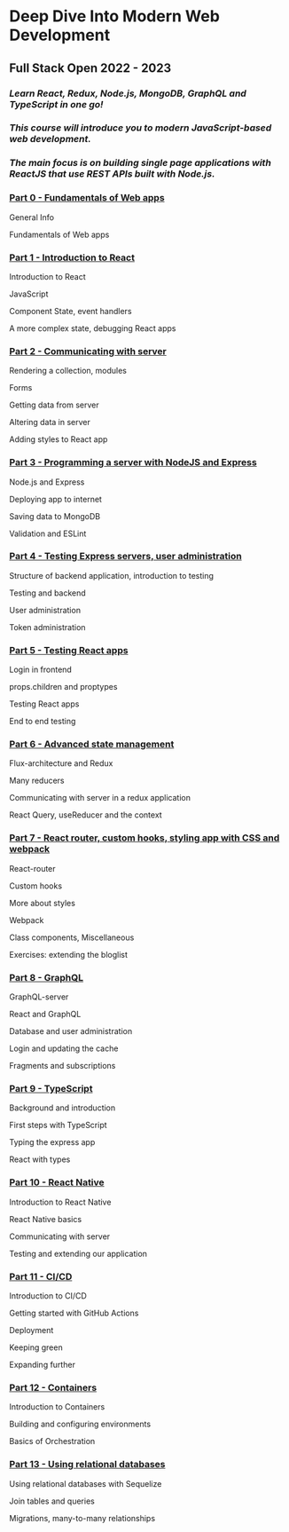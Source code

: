# Deep Dive Into Modern Web Development


## Full Stack Open 2022 - 2023


### *Learn React, Redux, Node.js, MongoDB, GraphQL and TypeScript in one go!*
### *This course will introduce you to modern JavaScript-based web development.*
### *The main focus is on building single page applications with ReactJS that use REST APIs built with Node.js.*


### [Part 0 - Fundamentals of Web apps](https://fullstackopen.com/en/part0)

General Info

Fundamentals of Web apps


### [Part 1 - Introduction to React](https://fullstackopen.com/en/part1)

Introduction to React

JavaScript

Component State, event handlers

A more complex state, debugging React apps


### [Part 2 - Communicating with server](https://fullstackopen.com/en/part2)

Rendering a collection, modules

Forms

Getting data from server

Altering data in server

Adding styles to React app


### [Part 3 - Programming a server with NodeJS and Express](https://fullstackopen.com/en/part3)

Node.js and Express

Deploying app to internet

Saving data to MongoDB

Validation and ESLint


### [Part 4 - Testing Express servers, user administration](https://fullstackopen.com/en/part4)

Structure of backend application, introduction to testing

Testing and backend

User administration

Token administration


### [Part 5 - Testing React apps](https://fullstackopen.com/en/part5)

Login in frontend

props.children and proptypes

Testing React apps

End to end testing


### [Part 6 - Advanced state management](https://fullstackopen.com/en/part6)

Flux-architecture and Redux

Many reducers

Communicating with server in a redux application

React Query, useReducer and the context


### [Part 7 - React router, custom hooks, styling app with CSS and webpack](https://fullstackopen.com/en/part7)

React-router

Custom hooks

More about styles

Webpack

Class components, Miscellaneous

Exercises: extending the bloglist


### [Part 8 - GraphQL](https://fullstackopen.com/en/part8)

GraphQL-server

React and GraphQL

Database and user administration

Login and updating the cache

Fragments and subscriptions


### [Part 9 - TypeScript](https://fullstackopen.com/en/part9)

Background and introduction

First steps with TypeScript

Typing the express app

React with types


### [Part 10 - React Native](https://fullstackopen.com/en/part10)

Introduction to React Native

React Native basics

Communicating with server

Testing and extending our application


### [Part 11 - CI/CD](https://fullstackopen.com/en/part11)

Introduction to CI/CD

Getting started with GitHub Actions

Deployment

Keeping green

Expanding further


###  [Part 12 - Containers](https://fullstackopen.com/en/part12)

Introduction to Containers

Building and configuring environments

Basics of Orchestration


### [Part 13 - Using relational databases](https://fullstackopen.com/en/part13)

Using relational databases with Sequelize

Join tables and queries

Migrations, many-to-many relationships
